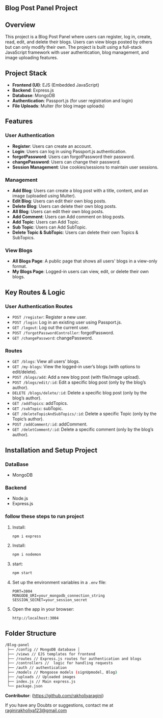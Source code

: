 ## Blog Post Panel Project

## Overview

This project is a Blog Post Panel where users can register, log in, create, read, edit, and delete their blogs. Users can view blogs posted by others but can only modify their own. The project is built using a full-stack JavaScript framework with user authentication, blog management, and image uploading features.

## Project Stack

- **Frontend (UI)**: EJS (Embedded JavaScript)
- **Backend**: Express.js
- **Database**: MongoDB
- **Authentication**: Passport.js (for user registration and login)
- **File Uploads**: Multer (for blog image uploads)

## Features

### User Authentication

- **Register**: Users can create an account.
- **Login**: Users can log in using Passport.js authentication.
- **forgotPassword**: Users can forgotPassword their password.
- **changePassword**: Users can change their password.
- **Session Management**: Use cookies/sessions to maintain user sessions.

### Management

- **Add Blog**: Users can create a blog post with a title, content, and an image (uploaded using Multer).
- **Edit Blog**: Users can edit their own blog posts.
- **Delete Blog**: Users can delete their own blog posts.
- **All Blog**: Users can edit their own blog posts.
- **Add Comment**: Users can Add comment on blog posts.
- **Add Topic**: Users can Add Topic.
- **Sub Topic**: Users can Add SubTopic.
- **Delete Topic & SubTopic**: Users can delete their own Topics & SubTopics.

### View Blogs

- **All Blogs Page**: A public page that shows all users' blogs in a view-only format.
- **My Blogs Page**: Logged-in users can view, edit, or delete their own blogs.

## Key Routes & Logic

### User Authentication Routes

- `POST /register`: Register a new user.
- `POST /login`: Log in an existing user using Passport.js.
- `GET /logout`: Log out the current user.
- `POST /forgotPasswordController`: forgotPassword.
- `GET /changePassword`: changePassword.

### Routes

- `GET /blogs`: View all users' blogs.
- `GET /my-blogs`: View the logged-in user’s blogs (with options to edit/delete).
- `POST /blogs/add`: Add a new blog post (with file/image upload).
- `POST /blogs/edit/:id`: Edit a specific blog post (only by the blog’s author).
- `DELETE /blogs/delete/:id`: Delete a specific blog post (only by the blog’s author).
- `GET /addTopics`: addTopics.
- `GET /subTopic`: subTopic.
- `GET /deleteTopicAndSubTopics/:id`: Delete a specific Topic  (only by the Topic’s author).
- `POST /addComment/:id`: addComment.
- `GET /deletComment/:id`: Delete a specific comment (only by the blog’s author).


## Installation and Setup Project

### DataBase

- MongoDB

### Backend
- Node.js
- Express.js

### follow these steps to run project
1. Install:

   ```bash
   npm i express
   ```
1. Install:

   ```bash
   npm i nodemon
   ```

2. start:

   ```bash
   npm start
   ```
3. Set up the environment variables in a `.env` file:

   ```plaintext
   PORT=3004
   MONGODB_URI=your_mongodb_connection_string
   SESSION_SECRET=your_session_secret
   ```

4. Open the app in your browser:
   ```bash
   http://localhost:3004
   ```

## Folder Structure

```bash
/Blog-panel
 ├── /config // MongoDB database │
 ├── /views // EJS templates for frontend
 ├── /routes // Express.js routes for authentication and blogs
 ├── /controllers //  logic for handling requests
 ├── /auth // authentication
 ├── /models // Mongoose models (signUpmodel, Blog)
 ├── /uploads // Uploaded images
 ├── index.js // Main express.js
 └── package.json
```

**Contributor**: (https://github.com/rakholiyaragini)

If you have any Doubts or suggestions,  contact me at raginirakholiya123@gmail.com


